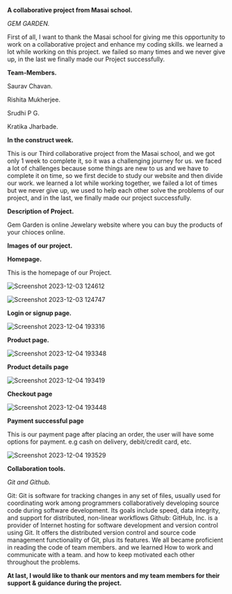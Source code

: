 **A collaborative project from Masai school.**

*GEM GARDEN.*


First of all, I want to thank the Masai school for giving me this opportunity to work on a collaborative project and enhance my coding skills.
we learned a lot while working on this project. we failed so many times and we never give up, in the last we finally made our Project successfully.

**Team-Members.**

Saurav Chavan. 

Rishita Mukherjee.

Srudhi P G.

Kratika Jharbade.

**In the construct week.**

This is our Third collaborative project from the Masai school, and we got only 1 week to complete it, 
so it was a challenging journey for us. we faced a lot of challenges because some things are new to us and 
we have to complete it on time, so we first decide to study our website and then divide our work. we learned a lot while working together, 
we failed a lot of times but we never give up, we used to help each other solve the problems of our project, and in the last, we finally made our project successfully.

**Description of Project.**

Gem Garden is online Jewelary website where you can buy the products of your chioces online.

**Images of our project.**

**Homepage.**

This is the homepage of our Project. 

![Screenshot 2023-12-03 124612](https://github.com/Saurav9284/Unite-6-Project-Gem-Garden/assets/135011685/d6f9ca83-f4c3-4424-935d-2ddf4e3a6e77)

![Screenshot 2023-12-03 124747](https://github.com/Saurav9284/Unite-6-Project-Gem-Garden/assets/135011685/f3b6512a-a40c-47be-bf41-8bae970e5816)

**Login or signup page.**

![Screenshot 2023-12-04 193316](https://github.com/Saurav9284/Unite-6-Project-Gem-Garden/assets/135011685/15498a8a-70db-4ed0-9e31-519d47552bab)


**Product page.**

![Screenshot 2023-12-04 193348](https://github.com/Saurav9284/Unite-6-Project-Gem-Garden/assets/135011685/d48cdb5f-0df4-449e-bd2a-8400308fe8fb)

**Product details page**

![Screenshot 2023-12-04 193419](https://github.com/Saurav9284/Unite-6-Project-Gem-Garden/assets/135011685/07a5409b-d57f-46a8-bc32-5e36f9f5a526)


**Checkout page**

![Screenshot 2023-12-04 193448](https://github.com/Saurav9284/Unite-6-Project-Gem-Garden/assets/135011685/b7fd72dc-6ff2-4249-8f12-39d934a770fa)

**Payment successful page**

This is our payment page after placing an order, the user will have some options for payment. e.g cash on delivery, debit/credit card, etc.

![Screenshot 2023-12-04 193529](https://github.com/Saurav9284/Unite-6-Project-Gem-Garden/assets/135011685/f94bf460-2b50-47a3-b644-522d78335c2d)

**Collaboration tools.**

*Git and Github.*

Git: Git is software for tracking changes in any set of files, usually used for coordinating work among programmers collaboratively developing source code during software development. Its goals include speed, data integrity, and support for distributed, non-linear workflows
Github: GitHub, Inc. is a provider of Internet hosting for software development and version control using Git. It offers the distributed version control and source code management functionality of Git, plus its features.
We all became proficient in reading the code of team members. and we learned How to work and communicate with a team. and how to keep motivated each other throughout the problems.


**At last, I would like to thank our mentors and my team members for their support & guidance during the project.**
